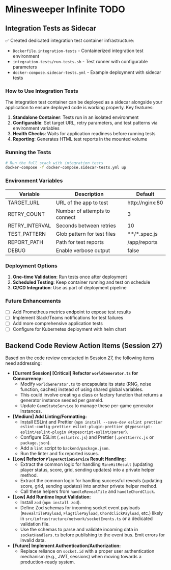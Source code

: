 # Minesweeper Infinite TODO

## Integration Tests as Sidecar

✅ Created dedicated integration test container infrastructure:
- `Dockerfile.integration-tests` - Containerized integration test environment
- `integration-tests/run-tests.sh` - Test runner with configurable parameters
- `docker-compose.sidecar-tests.yml` - Example deployment with sidecar tests

### How to Use Integration Tests

The integration test container can be deployed as a sidecar alongside your application to ensure deployed code is working properly. Key features:

1. **Standalone Container**: Tests run in an isolated environment
2. **Configurable**: Set target URL, retry parameters, and test patterns via environment variables
3. **Health Checks**: Waits for application readiness before running tests
4. **Reporting**: Generates HTML test reports in the mounted volume

### Running the Tests

```bash
# Run the full stack with integration tests
docker-compose -f docker-compose.sidecar-tests.yml up
```

### Environment Variables

| Variable | Description | Default |
|----------|-------------|---------|
| TARGET_URL | URL of the app to test | http://nginx:80 |
| RETRY_COUNT | Number of attempts to connect | 3 |
| RETRY_INTERVAL | Seconds between retries | 10 |
| TEST_PATTERN | Glob pattern for test files | **/*.spec.js |
| REPORT_PATH | Path for test reports | /app/reports |
| DEBUG | Enable verbose output | false |

### Deployment Options

1. **One-time Validation**: Run tests once after deployment
2. **Scheduled Testing**: Keep container running and test on schedule
3. **CI/CD Integration**: Use as part of deployment pipeline

### Future Enhancements

- [ ] Add Prometheus metrics endpoint to expose test results
- [ ] Implement Slack/Teams notifications for test failures
- [ ] Add more comprehensive application tests
- [ ] Configure for Kubernetes deployment with helm chart

## Backend Code Review Action Items (Session 27)

Based on the code review conducted in Session 27, the following items need addressing:

-   **[Current Session] [Critical] Refactor `worldGenerator.ts` for Concurrency:**
    -   Modify `worldGenerator.ts` to encapsulate its state (RNG, noise function, caches) instead of using shared global variables.
    -   This could involve creating a class or factory function that returns a generator instance seeded per gameId.
    -   Update `GameStateService` to manage these per-game generator instances.
-   **[Medium] Add Linting/Formatting:**
    -   Install ESLint and Prettier (`npm install --save-dev eslint prettier eslint-config-prettier eslint-plugin-prettier @typescript-eslint/eslint-plugin @typescript-eslint/parser`).
    -   Configure ESLint (`.eslintrc.js`) and Prettier (`.prettierrc.js` or `package.json`).
    -   Add a `lint` script to `backend/package.json`.
    -   Run the linter and fix reported issues.
-   **[Low] Refactor `PlayerActionService` Result Handling:**
    -   Extract the common logic for handling `MineHitResult` (updating player status, score, grid, sending updates) into a private helper method.
    -   Extract the common logic for handling successful reveals (updating score, grid, sending updates) into another private helper method.
    -   Call these helpers from `handleRevealTile` and `handleChordClick`.
-   **[Low] Add Runtime Input Validation:**
    -   Install `zod` (`npm install zod`).
    -   Define Zod schemas for incoming socket event payloads (`RevealTilePayload`, `FlagTilePayload`, `ChordClickPayload`, etc.) likely in `src/infrastructure/network/socketEvents.ts` or a dedicated validation file.
    -   Use the schemas to parse and validate incoming data in `socketHandlers.ts` before publishing to the event bus. Emit errors for invalid data.
-   **[Future] Implement Authentication/Authorization:**
    -   Replace reliance on `socket.id` with a proper user authentication mechanism (e.g., JWT, sessions) when moving towards a production-ready system.